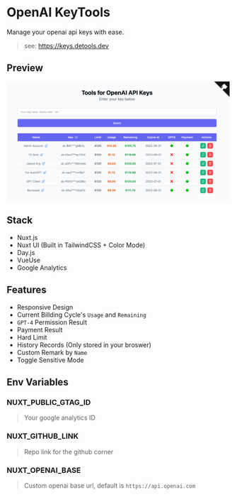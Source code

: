 # OpenAI KeyTools

Manage your openai api keys with ease.

> see: <https://keys.detools.dev>

## Preview
![](/public/social-image.png)

## Stack
- Nuxt.js
- Nuxt UI (Built in TailwindCSS + Color Mode)
- Day.js
- VueUse
- Google Analytics

## Features
- Responsive Design
- Current Billding Cycle's `Usage` and `Remaining`
- `GPT-4` Permission Result
- Payment Result
- Hard Limit
- History Records (Only stored in your broswer)
- Custom Remark by `Name`
- Toggle Sensitive Mode

## Env Variables
### NUXT_PUBLIC_GTAG_ID
> Your google analytics ID

### NUXT_GITHUB_LINK
> Repo link for the github corner

### NUXT_OPENAI_BASE
> Custom openai base url, default is `https://api.openai.com`